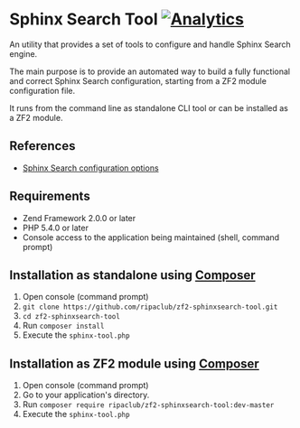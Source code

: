 Sphinx Search Tool [![Analytics](https://ga-beacon.appspot.com/UA-49655829-1/ripaclub/zf2-sphinxsearch-tool)](https://github.com/igrigorik/ga-beacon)
=======================

An utility that provides a set of tools to configure and handle Sphinx Search engine.

The main purpose is to provide an automated way to build a fully functional and correct Sphinx Search configuration, starting from a ZF2 module configuration file.

It runs from the command line as standalone CLI tool or can be installed as a ZF2 module.

## References

- [Sphinx Search configuration options](http://sphinxsearch.com/docs/current.html#conf-reference)

## Requirements
 * Zend Framework 2.0.0 or later
 * PHP 5.4.0 or later
 * Console access to the application being maintained (shell, command prompt)

## Installation as standalone using [Composer](http://getcomposer.org)
 1. Open console (command prompt)
 2. `git clone https://github.com/ripaclub/zf2-sphinxsearch-tool.git`
 3. `cd zf2-sphinxsearch-tool`
 4. Run `composer install`
 5. Execute the `sphinx-tool.php`

## Installation as ZF2 module using [Composer](http://getcomposer.org)
 1. Open console (command prompt)
 2. Go to your application's directory.
 3. Run `composer require ripaclub/zf2-sphinxsearch-tool:dev-master`
 4. Execute the `sphinx-tool.php`
